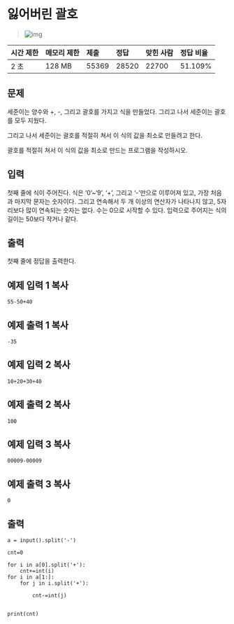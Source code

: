 # 잃어버린 괄호

> ![img](https://d2gd6pc034wcta.cloudfront.net/tier/9.svg) 

| 시간 제한 | 메모리 제한 | 제출  | 정답  | 맞힌 사람 | 정답 비율 |
| :-------- | :---------- | :---- | :---- | :-------- | :-------- |
| 2 초      | 128 MB      | 55369 | 28520 | 22700     | 51.109%   |

## 문제

세준이는 양수와 +, -, 그리고 괄호를 가지고 식을 만들었다. 그리고 나서 세준이는 괄호를 모두 지웠다.

그리고 나서 세준이는 괄호를 적절히 쳐서 이 식의 값을 최소로 만들려고 한다.

괄호를 적절히 쳐서 이 식의 값을 최소로 만드는 프로그램을 작성하시오.

## 입력

첫째 줄에 식이 주어진다. 식은 ‘0’~‘9’, ‘+’, 그리고 ‘-’만으로 이루어져 있고, 가장 처음과 마지막 문자는 숫자이다. 그리고 연속해서 두 개 이상의 연산자가 나타나지 않고, 5자리보다 많이 연속되는 숫자는 없다. 수는 0으로 시작할 수 있다. 입력으로 주어지는 식의 길이는 50보다 작거나 같다.

## 출력

첫째 줄에 정답을 출력한다.

## 예제 입력 1 복사

```
55-50+40
```

## 예제 출력 1 복사

```
-35
```

## 예제 입력 2 복사

```
10+20+30+40
```

## 예제 출력 2 복사

```
100
```

## 예제 입력 3 복사

```
00009-00009
```

## 예제 출력 3 복사

```
0
```

## 출력

```
a = input().split('-')

cnt=0

for i in a[0].split('+'):
    cnt+=int(i)
for i in a[1:]:
    for j in i.split('+'):
     
        cnt-=int(j)


print(cnt)
```

